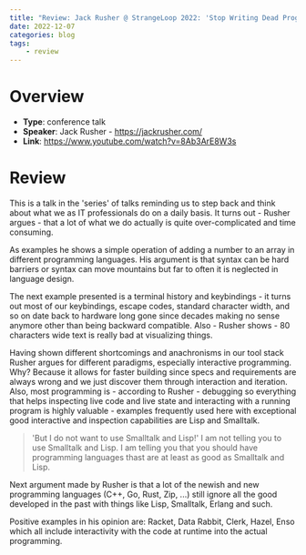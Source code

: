 ```yaml
---
title: "Review: Jack Rusher @ StrangeLoop 2022: 'Stop Writing Dead Programs'"
date: 2022-12-07
categories: blog
tags:
    - review
---
```



# Overview

- **Type**: conference talk
- **Speaker**: Jack Rusher - https://jackrusher.com/
- **Link**: https://www.youtube.com/watch?v=8Ab3ArE8W3s


# Review

This is a talk in the 'series' of talks reminding us to step back and think about what we as IT professionals do on a daily basis. It turns out - Rusher argues - that a lot of what we do actually is quite over-complicated and time consuming. 

As examples he shows a simple operation of adding a number to an array in different programming languages. His argument is that syntax can be hard barriers or syntax can move mountains but far to often it is neglected in language design. 

The next example presented is a terminal history and keybindings - it turns out most of our keybindings, escape codes, standard character width, and so on date back to hardware long gone since decades making no sense anymore other than being backward compatible. Also - Rusher shows - 80 characters wide text is really bad at visualizing things. 

Having shown different shortcomings and anachronisms in our tool stack Rusher argues for different paradigms, especially interactive programming. Why? Because it allows for faster building since specs and requirements are always wrong and we just discover them through interaction and iteration. Also, most programming is - according to Rusher - debugging so everything that helps inspecting live code and live state and interacting with a running program is highly valuable - examples frequently used here with exceptional good interactive and inspection capabilities are Lisp and Smalltalk. 

> 'But I do not want to use Smalltalk and Lisp!'
> I am not telling you to use Smalltalk and Lisp. I am telling you that you should have programming languages thast are at least as good as Smalltalk and Lisp. 

Next argument made by Rusher is that a lot of the newish and new programming languages (C++, Go, Rust, Zip, ...) still ignore all the good developed in the past with things like Lisp, Smalltalk, Erlang and such.

Positive examples in his opinion are: Racket, Data Rabbit, Clerk, Hazel, Enso which all include interactivity with the code at runtime into the actual programming. 


